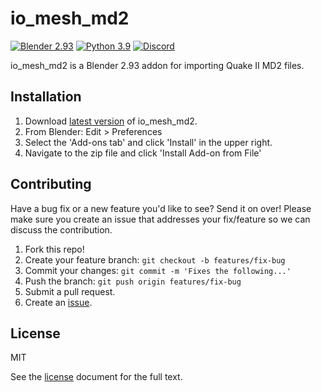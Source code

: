 # io_mesh_md2

[![Blender 2.93](https://img.shields.io/badge/blender-2.93-%23f4792b.svg)]() [![Python 3.9](https://img.shields.io/badge/python-3.9-blue.svg?logo=python&logoColor=whitesmoke)]() [![Discord](https://img.shields.io/badge/Pixel%20Steak%20Community-chat-5865F2?logo=discord&logoColor=whitesmoke)](https://discord.gg/KvwmdXA)

io_mesh_md2 is a Blender 2.93 addon for importing Quake II MD2 files.

## Installation
1. Download [latest version](https://github.com/joshuaskelly/io_mesh_md2/releases/latest) of io_mesh_md2.
2. From Blender: Edit > Preferences
3. Select the 'Add-ons tab' and click 'Install' in the upper right.
4. Navigate to the zip file and click 'Install Add-on from File'

## Contributing
Have a bug fix or a new feature you'd like to see? Send it on over! Please make sure you create an issue that addresses your fix/feature so we can discuss the contribution.

1. Fork this repo!
2. Create your feature branch: `git checkout -b features/fix-bug`
3. Commit your changes: `git commit -m 'Fixes the following...'`
4. Push the branch: `git push origin features/fix-bug`
5. Submit a pull request.
6. Create an [issue](https://github.com/joshuaskelly/io_mesh_md2/issues/new).

## License
MIT

See the [license](./LICENSE) document for the full text.
